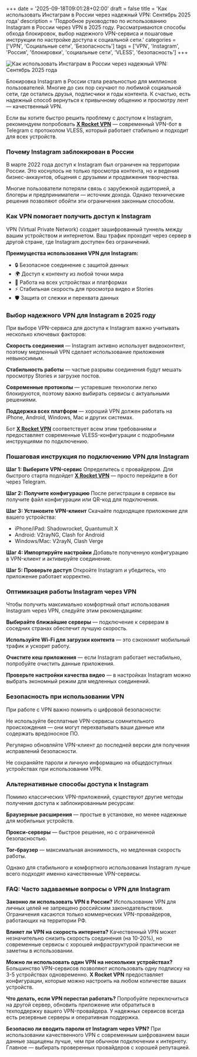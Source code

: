 +++
date = '2025-09-18T09:01:28+02:00'
draft = false
title = 'Как использовать Инстаграм в России через надежный VPN: Сентябрь 2025 года'
description = 'Подробное руководство по использованию Instagram в России через VPN в 2025 году. Рассматриваются способы обхода блокировок, выбор надежного VPN-сервиса и пошаговые инструкции по настройке доступа к социальной сети.'
categories = ['VPN', 'Социальные сети', 'Безопасность']
tags = ['VPN', 'Instagram', 'Россия', 'блокировки', 'социальные сети', 'VLESS', 'безопасность']
+++

![Как использовать Инстаграм в России через надежный VPN: Сентябрь 2025 года](https://imagestoring.fra1.cdn.digitaloceanspaces.com/3BD39364-0CB2-498A-9AB1-3EEA4769D8AF.png)

Блокировка Instagram в России стала реальностью для миллионов пользователей. Многие до сих пор скучают по любимой социальной сети, где остались друзья, подписчики и годы контента. К счастью, есть надежный способ вернуться к привычному общению и просмотру лент — качественный VPN.

Если вы хотите быстро решить проблему с доступом к Instagram, рекомендуем попробовать **[X Rocket VPN](https://t.me/X_Rocket_VPN_bot?start=ref-b-9)** — современный VPN-бот в Telegram с протоколом VLESS, который работает стабильно и подходит для всех устройств.

### Почему Instagram заблокирован в России

В марте 2022 года доступ к Instagram был ограничен на территории России. Это коснулось не только просмотра контента, но и ведения бизнес-аккаунтов, общения с друзьями и продвижения творчества.


Многие пользователи потеряли связь с зарубежной аудиторией, а блогеры и предприниматели — источник дохода. Однако технические решения позволяют обойти эти ограничения законным способом.

### Как VPN помогает получить доступ к Instagram

VPN (Virtual Private Network) создает зашифрованный туннель между вашим устройством и интернетом. Ваш трафик проходит через сервер в другой стране, где Instagram доступен без ограничений.

**Преимущества использования VPN для Instagram:**

- 🔒 Безопасное соединение с защитой данных
- 🌍 Доступ к контенту из любой точки мира  
- 📱 Работа на всех устройствах и платформах
- ⚡ Стабильная скорость для просмотра видео и Stories
- 🛡️ Защита от слежки и перехвата данных

### Выбор надежного VPN для Instagram в 2025 году

При выборе VPN-сервиса для доступа к Instagram важно учитывать несколько ключевых факторов:

**Скорость соединения** — Instagram активно использует видеоконтент, поэтому медленный VPN сделает использование приложения невыносимым.

**Стабильность работы** — частые разрывы соединения будут мешать просмотру Stories и загрузке постов.

**Современные протоколы** — устаревшие технологии легко блокируются, поэтому важно выбирать сервисы с актуальными решениями.

**Поддержка всех платформ** — хороший VPN должен работать на iPhone, Android, Windows, Mac и других системах.

Бот **[X Rocket VPN](https://t.me/X_Rocket_VPN_bot?start=ref-b-9)** соответствует всем этим требованиям и предоставляет современные VLESS-конфигурации с подробными инструкциями по подключению.

### Пошаговая инструкция по подключению VPN для Instagram

**Шаг 1: Выберите VPN-сервис**
Определитесь с провайдером. Для быстрого старта подойдет **[X Rocket VPN](https://t.me/X_Rocket_VPN_bot?start=ref-b-9)** — просто перейдите в бот через Telegram.

**Шаг 2: Получите конфигурацию**
После регистрации в сервисе вы получите файл конфигурации или QR-код для подключения.

**Шаг 3: Установите VPN-клиент**
Скачайте подходящее приложение для вашего устройства:
- iPhone/iPad: Shadowrocket, Quantumult X
- Android: V2rayNG, Clash for Android  
- Windows/Mac: V2rayN, Clash Verge

**Шаг 4: Импортируйте настройки**
Добавьте полученную конфигурацию в VPN-клиент и активируйте соединение.

**Шаг 5: Проверьте доступ**
Откройте Instagram и убедитесь, что приложение работает корректно.

### Оптимизация работы Instagram через VPN

Чтобы получить максимально комфортный опыт использования Instagram через VPN, следуйте этим рекомендациям:

**Выбирайте ближайшие серверы** — подключение к серверам в соседних странах обеспечит лучшую скорость.

**Используйте Wi-Fi для загрузки контента** — это сэкономит мобильный трафик и ускорит работу.

**Очистите кеш приложения** — если Instagram работает нестабильно, попробуйте очистить данные приложения.

**Проверьте настройки качества видео** — в настройках Instagram можно выбрать экономный режим для медленных соединений.

### Безопасность при использовании VPN

При работе с VPN важно помнить о цифровой безопасности:

Не используйте бесплатные VPN-сервисы сомнительного происхождения — они могут перехватывать ваши данные или содержать вредоносное ПО.

Регулярно обновляйте VPN-клиент до последней версии для получения исправлений безопасности.

Не сохраняйте пароли и личную информацию на общедоступных устройствах при использовании VPN.

### Альтернативные способы доступа к Instagram

Помимо классических VPN-приложений, существуют другие методы получения доступа к заблокированным ресурсам:

**Браузерные расширения** — простые в установке, но менее надежные для мобильных устройств.

**Прокси-серверы** — быстрое решение, но с ограниченной безопасностью.

**Tor-браузер** — максимальная анонимность, но медленная скорость работы.

Однако для стабильного и комфортного использования Instagram лучше всего подходят именно качественные VPN-сервисы.

### FAQ: Часто задаваемые вопросы о VPN для Instagram

**Законно ли использовать VPN в России?**
Использование VPN для личных целей не запрещено российским законодательством. Ограничения касаются только коммерческих VPN-провайдеров, работающих на территории РФ.

**Влияет ли VPN на скорость интернета?**
Качественный VPN может незначительно снизить скорость соединения (на 10-20%), но современные сервисы с хорошей инфраструктурой практически не заметны в использовании.

**Можно ли использовать один VPN на нескольких устройствах?**
Большинство VPN-сервисов позволяют использовать одну подписку на 3-5 устройствах одновременно. **X Rocket VPN** предоставляет конфигурации, которые можно настроить на любом количестве ваших устройств.

**Что делать, если VPN перестал работать?**
Попробуйте переключиться на другой сервер, обновить приложение или обратиться в техподдержку вашего VPN-провайдера. У надежных сервисов всегда есть резервные серверы и оперативная поддержка.

**Безопасно ли вводить пароли от Instagram через VPN?**
При использовании качественного VPN с современным шифрованием ваши данные защищены лучше, чем при обычном подключении к интернету. Главное — выбирать проверенных провайдеров с хорошей репутацией.